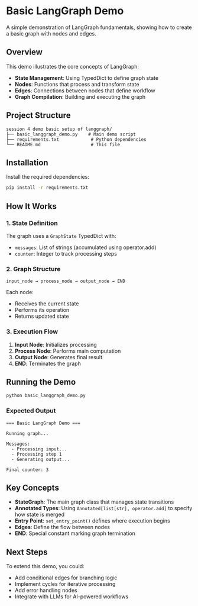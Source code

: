 # Basic LangGraph Demo

A simple demonstration of LangGraph fundamentals, showing how to create a basic graph with nodes and edges.

## Overview

This demo illustrates the core concepts of LangGraph:
- **State Management**: Using TypedDict to define graph state
- **Nodes**: Functions that process and transform state
- **Edges**: Connections between nodes that define workflow
- **Graph Compilation**: Building and executing the graph

## Project Structure

```
session 4 demo basic setup of langgraph/
├── basic_langgraph_demo.py    # Main demo script
├── requirements.txt            # Python dependencies
└── README.md                   # This file
```

## Installation

Install the required dependencies:

```bash
pip install -r requirements.txt
```

## How It Works

### 1. State Definition
The graph uses a `GraphState` TypedDict with:
- `messages`: List of strings (accumulated using operator.add)
- `counter`: Integer to track processing steps

### 2. Graph Structure
```
input_node → process_node → output_node → END
```

Each node:
- Receives the current state
- Performs its operation
- Returns updated state

### 3. Execution Flow
1. **Input Node**: Initializes processing
2. **Process Node**: Performs main computation
3. **Output Node**: Generates final result
4. **END**: Terminates the graph

## Running the Demo

```bash
python basic_langgraph_demo.py
```

### Expected Output

```
=== Basic LangGraph Demo ===

Running graph...

Messages:
  - Processing input...
  - Processing step 1
  - Generating output...

Final counter: 3
```

## Key Concepts

- **StateGraph**: The main graph class that manages state transitions
- **Annotated Types**: Using `Annotated[list[str], operator.add]` to specify how state is merged
- **Entry Point**: `set_entry_point()` defines where execution begins
- **Edges**: Define the flow between nodes
- **END**: Special constant marking graph termination

## Next Steps

To extend this demo, you could:
- Add conditional edges for branching logic
- Implement cycles for iterative processing
- Add error handling nodes
- Integrate with LLMs for AI-powered workflows
